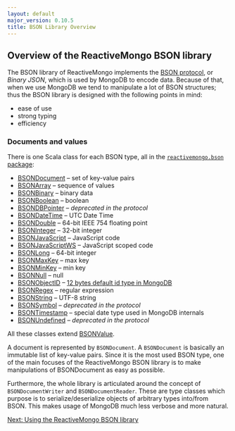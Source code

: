 ```yaml
---
layout: default
major_version: 0.10.5
title: BSON Library Overview
---
```


## Overview of the ReactiveMongo BSON library

The BSON library of ReactiveMongo implements the [BSON protocol](http://bsonspec.org), or _Binary JSON_, which is used by MongoDB to encode data. Because of that, when we use MongoDB we tend to manipulate a lot of BSON structures; thus the BSON library is designed with the following points in mind:

- ease of use
- strong typing
- efficiency

### Documents and values

There is one Scala class for each BSON type, all in the [`reactivemongo.bson` package](../../api/reactivemongo/bson/package.html):

- [BSONDocument](../../api/reactivemongo/bson/BSONDocument.html) – set of key-value pairs
- [BSONArray](../../api/reactivemongo/bson/BSONArray.html) – sequence of values
- [BSONBinary](../../api/reactivemongo/bson/BSONBinary.html) – binary data
- [BSONBoolean](../../api/reactivemongo/bson/BSONBoolean.html) – boolean
- [BSONDBPointer](../../api/reactivemongo/bson/BSONDBPointer.html) – _deprecated in the protocol_
- [BSONDateTime](../../api/reactivemongo/bson/BSONDateTime.html) – UTC Date Time
- [BSONDouble](../../api/reactivemongo/bson/BSONDouble.html) – 64-bit IEEE 754 floating point
- [BSONInteger](../../api/reactivemongo/bson/BSONInteger.html) – 32-bit integer
- [BSONJavaScript](../../api/reactivemongo/bson/BSONJavaScript.html) – JavaScript code
- [BSONJavaScriptWS](../../api/reactivemongo/bson/BSONJavaScriptWS.html) – JavaScript scoped code
- [BSONLong](../../api/reactivemongo/bson/BSONLong.html) – 64-bit integer
- [BSONMaxKey](../../api/reactivemongo/bson/BSONMaxKey$.html) – max key
- [BSONMinKey](../../api/reactivemongo/bson/BSONMinKey$.html) – min key
- [BSONNull](../../api/reactivemongo/bson/BSONNull$.html) – null
- [BSONObjectID](../../api/reactivemongo/bson/BSONObjectID.html) – [12 bytes default id type in MongoDB](http://docs.mongodb.org/manual/reference/object-id/)
- [BSONRegex](../../api/reactivemongo/bson/BSONRegex.html) – regular expression
- [BSONString](../../api/reactivemongo/bson/BSONString.html) – UTF-8 string
- [BSONSymbol](../../api/reactivemongo/bson/BSONSymbol.html) – _deprecated in the protocol_
- [BSONTimestamp](../../api/reactivemongo/bson/BSONTimestamp.html) – special date type used in MongoDB internals
- [BSONUndefined](../../api/reactivemongo/bson/BSONUndefined$.html) – _deprecated in the protocol_

All these classes extend [BSONValue](../../api/reactivemongo/bson/BSONValue.html).

A document is represented by `BSONDocument`. A `BSONDocument` is basically an immutable list of key-value pairs. Since it is the most used BSON type, one of the main focuses of the ReactiveMongo BSON library is to make manipulations of BSONDocument as easy as possible.

Furthermore, the whole library is articulated around the concept of `BSONDocumentWriter` and `BSONDocumentReader`. These are type classes which purpose is to serialize/deserialize objects of arbitrary types into/from BSON. This makes usage of MongoDB much less verbose and more natural.

[Next: Using the ReactiveMongo BSON library](usage.html)
